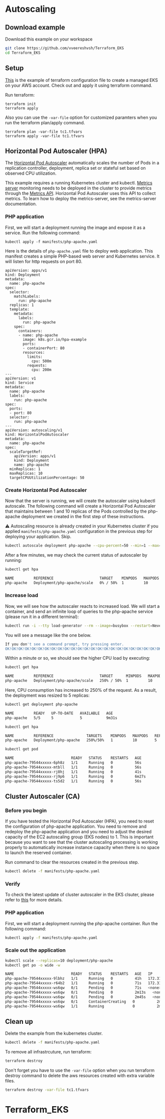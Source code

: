 # Autoscaling

## Download example
Download this example on your workspace
```sh
git clone https://github.com/vveereshvsh/Terraform_EKS
cd Terraform_EKS
```

## Setup
[This](https://github.com/Young-ook/terraform-aws-eks/blob/main/examples/autoscaling/main.tf) is the example of terraform configuration file to create a managed EKS on your AWS account. Check out and apply it using terraform command.

Run terraform:
```
terraform init
terraform apply
```
Also you can use the `-var-file` option for customized paramters when you run the terraform plan/apply command.
```
terraform plan -var-file tc1.tfvars
terraform apply -var-file tc1.tfvars
```

## Horizontal Pod Autoscaler (HPA)
The [Horizontal Pod Autoscaler](https://kubernetes.io/docs/tasks/run-application/horizontal-pod-autoscale/) automatically scales the number of Pods in a replication controller, deployment, replica set or stateful set based on observed CPU utilization.

This example requires a running Kubernetes cluster and kubectl. [Metrics server](https://github.com/kubernetes-sigs/metrics-server) monitoring needs to be deployed in the cluster to provide metrics through the [Metrics API](https://github.com/kubernetes/metrics). Horizontal Pod Autoscaler uses this API to collect metrics. To learn how to deploy the metrics-server, see the metrics-server documentation.

### PHP application
First, we will start a deployment running the image and expose it as a service. Run the following command:
```
kubectl apply -f manifests/php-apache.yaml
```
Here is the details of `php-apache.yaml` file to deploy web application. This manifest creates a simple PHP-based web server and Kubernetes service. It will listen for http requests on port 80.
```
apiVersion: apps/v1
kind: Deployment
metadata:
  name: php-apache
spec:
  selector:
    matchLabels:
      run: php-apache
  replicas: 1
  template:
    metadata:
      labels:
        run: php-apache
    spec:
      containers:
      - name: php-apache
        image: k8s.gcr.io/hpa-example
        ports:
        - containerPort: 80
        resources:
          limits:
            cpu: 500m
          requests:
            cpu: 200m
---
apiVersion: v1
kind: Service
metadata:
  name: php-apache
  labels:
    run: php-apache
spec:
  ports:
  - port: 80
  selector:
    run: php-apache
---
apiVersion: autoscaling/v1
kind: HorizontalPodAutoscaler
metadata:
  name: php-apache
spec:
  scaleTargetRef:
    apiVersion: apps/v1
    kind: Deployment
    name: php-apache
  minReplicas: 1
  maxReplicas: 10
  targetCPUUtilizationPercentage: 50
```

### Create Horizontal Pod Autoscaler
Now that the server is running, we will create the autoscaler using kubectl autoscale. The following command will create a Horizontal Pod Autoscaler that maintains between 1 and 10 replicas of the Pods controlled by the php-apache deployment we created in the first step of these instructions.

:warning: Autoscaling resource is already created in your Kubernetes cluster if you applied `manifests/php-apache.yaml` configuration in the previous step for deploying your application. Skip.
```sh
kubectl autoscale deployment php-apache --cpu-percent=50 --min=1 --max=10
```

After a few minutes, we may check the current status of autoscaler by running:
```sh
kubectl get hpa
```
```sh
NAME         REFERENCE                     TARGET    MINPODS   MAXPODS   REPLICAS   AGE
php-apache   Deployment/php-apache/scale   0% / 50%  1         10        1          18s
```

### Increase load
Now, we will see how the autoscaler reacts to increased load. We will start a container, and send an infinite loop of queries to the php-apache service (please run it in a different terminal):
```sh
kubectl run -i --tty load-generator --rm --image=busybox --restart=Never -- /bin/sh -c "while sleep 0.01; do wget -q -O- http://php-apache; done"
```
You will see a message like the one below.
```sh
If you don't see a command prompt, try pressing enter.
OK!OK!OK!OK!OK!OK!OK!OK!OK!OK!OK!OK!OK!OK!OK!OK!OK!OK!OK!OK!OK!OK!OK!OK!OK!OK!OK!OK!OK!OK!OK!OK!OK!OK!OK!OK!OK!OK!OK!OK!OK!OK!OK!OK!OK!OK!OK!OK!OK!OK!OK!OK!OK!OK!OK!OK!OK!OK!OK!OK!OK!OK!OK!OK!OK!OK!OK!OK!OK!OK!OK!OK!OK!OK!OK!OK!OK!OK!OK!OK!OK!OK!OK!OK!OK!OK!OK!OK!OK!OK!OK!OK!OK!OK!OK!OK!OK!OK!OK!OK!OK!OK!OK!OK!OK!OK!OK!OK!OK!OK!OK!OK!OK!OK!OK!OK!OK!OK!OK!OK!OK!OK!OK!OK!OK!OK
```

Within a minute or so, we should see the higher CPU load by executing:
```sh
kubectl get hpa
```
```sh
NAME         REFERENCE                     TARGET      MINPODS   MAXPODS   REPLICAS   AGE
php-apache   Deployment/php-apache/scale   250% / 50%  1         10        1          3m
```
Here, CPU consumption has increased to 250% of the request. As a result, the deployment was resized to 5 replicas:
```sh
kubectl get deployment php-apache
```
```sh
NAME         READY   UP-TO-DATE   AVAILABLE   AGE
php-apache   5/5     5            5           9m31s
```
```sh
kubectl get hpa
```
```sh
NAME         REFERENCE               TARGETS    MINPODS   MAXPODS   REPLICAS   AGE
php-apache   Deployment/php-apache   250%/50%   1         10        5          6m7s
```
```sh
kubectl get pod
```
```sh
NAME                          READY   STATUS    RESTARTS   AGE
php-apache-79544xxxxx-6ph8z   1/1     Running   0          56s
php-apache-79544xxxxx-mtbll   1/1     Running   0          56s
php-apache-79544xxxxx-rj8hj   1/1     Running   0          41s
php-apache-79544xxxxx-rj9p6   1/1     Running   0          6m27s
php-apache-79544xxxxx-ts5d2   1/1     Running   0          56s
```

## Cluster Autoscaler (CA)
### Before you begin
If you have tested the Horizontal Pod Autoscaler (HPA), you need to reset the configuration of php-apache application. You need to remove and redeploy the php-apache application and you need to adjust the desired capacity of the EC2 autoscaling group (EKS nodes) to 1. This is important because you want to see that the cluster autoscaling processing is working properly to automatically increase instance capacity when there is no space to launch the reserved container.

Run command to clear the resources created in the previous step.
```sh
kubectl delete -f manifests/php-apache.yaml
```

### Verify
To check the latest update of cluster autoscaler in the EKS clsuter, please refer to [this](https://github.com/Young-ook/terraform-aws-eks/blob/main/modules/cluster-autoscaler) for more details.

### PHP application
First, we will start a deployment running the php-apache container. Run the following command:
```sh
kubectl apply -f manifests/php-apache.yaml
```
### Scale out the application
```sh
kubectl scale --replicas=10 deployment/php-apache
kubectl get po -o wide -w
```
```sh
NAME                          READY   STATUS    RESTARTS   AGE   IP              NODE                                               NOMINATED NODE   READINESS GATES
php-apache-79544xxxxx-9lbhz   1/1     Running   0          41h   172.31.36.219   ip-172-31-38-165.ap-northeast-2.compute.internal   <none>           <none>
php-apache-79544xxxxx-r64b2   1/1     Running   0          71s   172.31.32.31    ip-172-31-38-165.ap-northeast-2.compute.internal   <none>           <none>
php-apache-79544xxxxx-ws6qw   0/1     Pending   0          71s   <none>          <none>                                             <none>           <none>
php-apache-79544xxxxx-ws6qw   0/1     Pending   0          2m13s   <none>          <none>                                             <none>           <none>
php-apache-79544xxxxx-ws6qw   0/1     Pending   0          2m45s   <none>          ip-172-31-54-84.ap-northeast-2.compute.internal    <none>           <none>
php-apache-79544xxxxx-ws6qw   0/1     ContainerCreating   0          2m45s   <none>          ip-172-31-54-84.ap-northeast-2.compute.internal    <none>           <none>
php-apache-79544xxxxx-ws6qw   1/1     Running             0          2m55s   172.31.60.13    ip-172-31-54-84.ap-northeast-2.compute.internal    <none>           <none>
```

## Clean up
Delete the example from the kubernetes cluster.
```sh
kubectl delete -f manifests/php-apache.yaml
```

To remove all infrastrcuture, run terraform:
```sh
terraform destroy
```
Don't forget you have to use the `-var-file` option when you run terraform destroy command to delete the aws resources created with extra variable files.
```sh
terraform destroy -var-file tc1.tfvars
```
# Terraform_EKS
